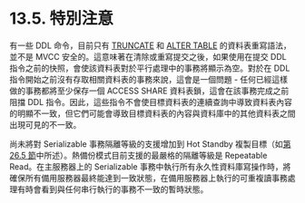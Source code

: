 # 13.5. 特別注意

有一些 DDL 命令，目前只有 [TRUNCATE](../../reference/sql-commands/truncate.md) 和 [ALTER TABLE](../../reference/sql-commands/alter-table.md) 的資料表重寫語法，並不是 MVCC 安全的。這意味著在清除或重寫提交之後，如果使用在提交 DDL 指令之前的快照，會使該資料表對於平行處理中的事務將顯示為空。對於在 DDL 指令開始之前沒有存取相關資料表的事務來說，這會是一個問題 - 任何已經這樣做的事務都將至少保存一個 ACCESS SHARE 資料表鎖，這會在該事務完成之前阻擋 DDL 指令。因此，這些指令不會使目標資料表的連續查詢中導致資料表內容的明顯不一致，但它們可能會導致目標資料表的內容與資料庫中的其他資料表之間出現可見的不一致。

尚未將對 Serializable 事務隔離等級的支援增加到 Hot Standby 複製目標（如[第 26.5 節](../../server-administration/high-availability-load-balancing-and-replication/26.5.-hot-standby.md)中所述）。熱備份模式目前支援的最嚴格的隔離等級是 Repeatable Read。在主服務器上的 Serializable 事務中執行所有永久性資料庫寫操作時，將確保所有備用服務器最終能達到一致狀態，在備用服務器上執行的可重複讀事務處理有時會看到與任何串行執行的事務不一致的暫時狀態。

